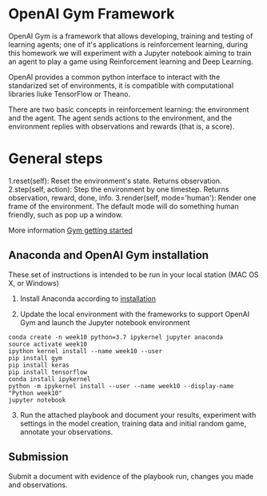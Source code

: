 # OpenAI Gym Framework

OpenAI Gym is a framework that allows developing, training and testing of learning agents; one of it's applications is reinforcement learning, during this homework we will experiment with a Jupyter notebook aiming to train an agent to play a game using Reinforcement learning and Deep Learning.

OpenAI provides a common python interface to interact with the standarized set of environments, it is compatible with computational libraries liuke TensorFlow or Theano.

There are two basic concepts in reinforcement learning: the environment and the agent. The agent sends actions to the environment, and the environment replies with observations and rewards (that is, a score).

# General steps 
1.reset(self): Reset the environment's state. Returns observation.
2.step(self, action): Step the environment by one timestep. Returns observation, reward, done, info.
3.render(self, mode='human'): Render one frame of the environment. The default mode will do something human friendly, such as pop up a window.

More information [Gym getting started](https://gym.openai.com/docs/)

## Anaconda and OpenAI Gym installation
These set of instructions is intended to be run in your local station (MAC OS X, or Windows)
1. Install Anaconda according to [installation](https://docs.anaconda.com/anaconda/install/mac-os/)

2. Update the local environment with the frameworks to support OpenAI Gym and launch the Jupyter notebook environment
```
conda create -n week10 python=3.7 ipykernel jupyter anaconda
source activate week10
ipython kernel install --name week10 --user
pip install gym
pip install keras
pip install tensorflow
conda install ipykernel
python -m ipykernel install --user --name week10 --display-name "Python week10"
jupyter notebook

```
3. Run the attached playbook and document your results, experiment with settings in the model creation, training data and initial random game, annotate your observations.

## Submission
Submit a document with evidence of the playbook run, changes you made and observations.
